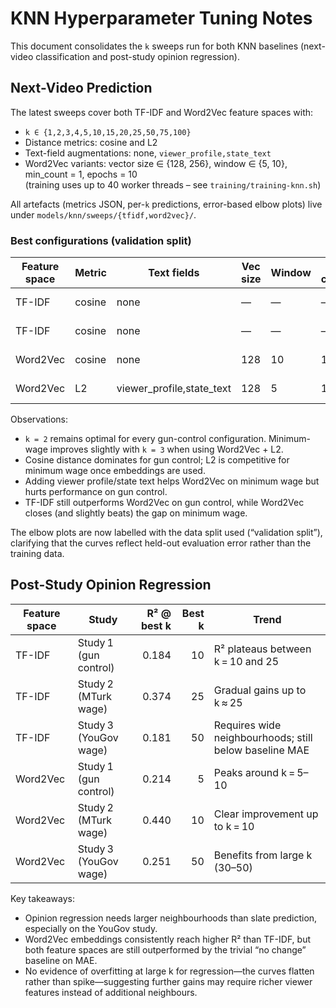 # KNN Hyperparameter Tuning Notes

This document consolidates the `k` sweeps run for both KNN baselines (next-video classification and post-study opinion regression).

## Next-Video Prediction

The latest sweeps cover both TF-IDF and Word2Vec feature spaces with:

- `k ∈ {1,2,3,4,5,10,15,20,25,50,75,100}`
- Distance metrics: cosine and L2
- Text-field augmentations: none, `viewer_profile,state_text`
- Word2Vec variants: vector size ∈ {128, 256}, window ∈ {5, 10}, min_count = 1, epochs = 10  
  (training uses up to 40 worker threads – see `training/training-knn.sh`)

All artefacts (metrics JSON, per-`k` predictions, error-based elbow plots) live under
`models/knn/sweeps/{tfidf,word2vec}/`.

### Best configurations (validation split)

| Feature space | Metric | Text fields | Vec size | Window | Min count | Issue | Accuracy | Best k |
| --- | --- | --- | --- | --- | --- | --- | ---: | ---: |
| TF-IDF | cosine | none | — | — | — | Gun control | **0.920** | 2 |
| TF-IDF | cosine | none | — | — | — | Minimum wage | **0.285** | 2 |
| Word2Vec | cosine | none | 128 | 10 | 1 | Gun control | **0.880** | 2 |
| Word2Vec | L2 | viewer_profile,state_text | 128 | 5 | 1 | Minimum wage | **0.305** | 3 |

Observations:

- `k = 2` remains optimal for every gun-control configuration. Minimum-wage improves slightly
  with `k = 3` when using Word2Vec + L2.
- Cosine distance dominates for gun control; L2 is competitive for minimum wage once embeddings
  are used.
- Adding viewer profile/state text helps Word2Vec on minimum wage but hurts performance on gun control.
- TF-IDF still outperforms Word2Vec on gun control, while Word2Vec closes (and slightly beats) the gap on minimum wage.

The elbow plots are now labelled with the data split used (“validation split”), clarifying that the
curves reflect held-out evaluation error rather than the training data.

## Post-Study Opinion Regression

| Feature space | Study | R² @ best k | Best k | Trend |
| --- | --- | ---: | ---: | --- |
| TF-IDF | Study 1 (gun control) | 0.184 | 10 | R² plateaus between k = 10 and 25 |
| TF-IDF | Study 2 (MTurk wage) | 0.374 | 25 | Gradual gains up to k ≈ 25 |
| TF-IDF | Study 3 (YouGov wage) | 0.181 | 50 | Requires wide neighbourhoods; still below baseline MAE |
| Word2Vec | Study 1 (gun control) | 0.214 | 5 | Peaks around k = 5–10 |
| Word2Vec | Study 2 (MTurk wage) | 0.440 | 10 | Clear improvement up to k = 10 |
| Word2Vec | Study 3 (YouGov wage) | 0.251 | 50 | Benefits from large k (30–50) |

Key takeaways:

- Opinion regression needs larger neighbourhoods than slate prediction, especially on the YouGov study.
- Word2Vec embeddings consistently reach higher R² than TF-IDF, but both feature spaces are still outperformed by the trivial “no change” baseline on MAE.
- No evidence of overfitting at large k for regression—the curves flatten rather than spike—suggesting further gains may require richer viewer features instead of additional neighbours.
